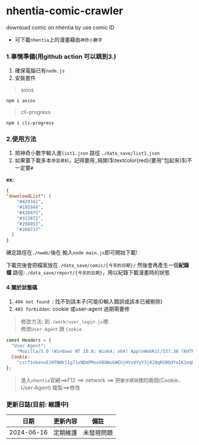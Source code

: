 # nhentia-comic-crawler
download comic on nhentia by use comic ID

* 可下載`nhentia`上的漫畫藉由`神奇小數字`

### 1.事情準備(用github action 可以跳到3.)

1. 確保電腦已有`node.js`
2. 安裝套件

>axios
```bash
npm i axios
```
 > cli-progress
```
npm i cli-progress
```

### 2.使用方法

  1. 把神奇小數字輸入進`list1.json` 路徑 `./data_save/list1.json`
  2. 如果要下載多本`學習資料`，記得要用`,`隔開($`\textcolor{red}{要用"包起來}`$)不一定要`#`


  **ex:**
```json
{
"downloadList": [
    "#429341",
    "#195944",
    "#438475",
    "#313872",
    "#298053",
    "#260737"
  ]
}
```


確定路徑在`./nweb/`後在 輸入`node main.js`即可開始下載!

下載完後會把檔案放在`./data_save/comic/{今天的日期}/`
然後會再產生一個**紀錄檔** 路徑:`./data_save/report/{今天的日期}`，用以紀錄下載漫畫時的狀態


#### 4.關於狀態碼

1. `404 not found `: 找不到該本子(可能ID輸入錯誤或該本已被刪除)
2. `403 forbidden`: cookie 或user-agent 過期需要修 

> 修改方法:
> 到`./work/user_login.js`裡:  
> 修改`User-Agent` 跟 `Cookie`
```js
const Headers = {
  "User-Agent":
    "Mozilla/5.0 (Windows NT 10.0; Win64; x64) AppleWebKit/537.36 (KHTML, like Gecko) Chrome/125.0.0.0 Safari/537.36 Edg/125.0.0.0",
  Cookie:
    "csrftoken=EJ0TNWV1Ig71xNDmPMooX8UWuGWEUjHVz6YyY3j42QqRSBQdYoIK1oqDc7JZWXDC; sessionid=4fthg86fvtfmsz6u1qz0bbmn2k597ef3",
};
```
> 進入`nhentia`官網==>F12 ==> network ==> 把`要求標頭`裡的兩個(Cookie、User-Agent) 複製==>修改

### 更新日誌(目前: 維護中)
|日期|更新內容|備註|
|----|-------|----|
|2024-06-16|定期維護|未發現問題|
